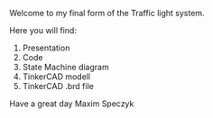 Welcome to my final form of the Traffic light system.

Here you will find:
1. Presentation
2. Code
3. State Machine diagram
4. TinkerCAD modell
5. TinkerCAD .brd file

Have a great day 
Maxim Speczyk
